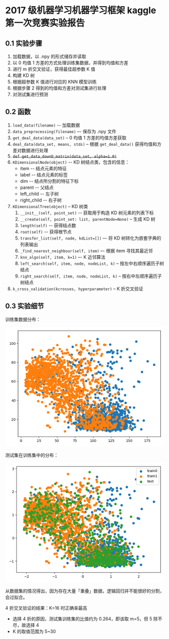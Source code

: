 # 2017 级机器学习机器学习框架 kaggle 第一次竞赛实验报告

## 0.1 实验步骤

1.  加载数据，以 .npy 的形式储存并读取
2.  以 0 均值 1 方差的方式处理训练集数据，并得到均值和方差
3.  进行 m 折交叉验证，获得最佳超参数 K 值
4.  构建 KD 树
5.  根据超参数 K 值进行对应的 KNN 模型训练
6.  根据步骤 2 得到的均值和方差对测试集进行处理
7.  对测试集进行预测

## 0.2 函数

1.  `load_data(filename)` -- 加载数据
2.  `data_preprocessing(filename)` –- 保存为 .npy 文件
3.  `get_deal_data(data_set)` – 0 均值 1 方差的均值方差获取
4.  `deal_data(data_set, means, stds)` – 根据 `get_deal_data()` 获得均值和方差对数据进行处理
5.  <s>`def get_data_downD_matrix(data_set, alpha=1.0)`</s>
6.  `KDimensionalNode(object)` -- KD 树结点类，包含的信息：
    *   item -- 结点元素的特征
    *   label -- 结点元素的标签
    *   dim -- 结点所分割的特征下标
    *   parent -- 父结点
    *   left_child -- 左子树
    *   right_child -- 右子树
7.  `KDimensionalTree(object)` – KD 树类
    1.  `__init__(self, point_set)` -- 获取用于构造 KD 树元素的列表下标
    2.  `__create(self, point_set: list, parentNode=None)` – 生成 KD 树
    3.  `length(self)` -- 获得结点数
    4.  `root(self)` -- 获得根节点
    5.  `transfer_list(self, node, kdList=[])` –- 将 KD 树转化为嵌套字典的列表输出
    6.  `_find_nearest_neighbour(self, item)` –- 根据 item 寻找其最近邻
    7.  `knn_algo(self, item, k=1)` –- K 近邻算法
    8.  `left_search(self, item, node, nodeList, k)` – 按左中右顺序遍历子树结点
    9.  `right_search(self, item, node, nodeList, k)` – 按右中左顺序遍历子树结点
8.  `k_cross_validation(kcrosses, hyperparameter)` – K 折交叉验证

## 0.3 实验细节

训练集数据分布：

![训练集数据分布](assets/1570449763366.png)

测试集在训练集中的分布：

![测试集在训练集中的分布](assets/1570449819817.png)

从数据集的情况得出，因为存在大量「重叠」数据，逻辑回归并不能很好的分割，会过拟合。

4 折交叉验证的结果：K=16 时正确率最高

*   选择 4 折的原因，测试集训练集的比值约为 0.264，即该取 m=5，但 5 除不尽，故选择 4
*   K 的取值范围为 5~30

